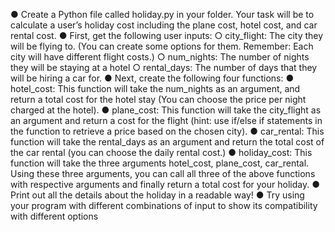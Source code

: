 ● Create a Python file called holiday.py in your folder. Your task will be to
calculate a user’s holiday cost including the plane cost, hotel cost, and
car rental cost.
● First, get the following user inputs:
○ city_flight: The city they will be flying to. (You can create some
options for them. Remember: Each city will have different flight
costs.)
○ num_nights: The number of nights they will be staying at a hotel
○ rental_days: The number of days that they will be hiring a car for.
● Next, create the following four functions:
● hotel_cost: This function will take the num_nights as an argument,
and return a total cost for the hotel stay (You can choose the price
per night charged at the hotel).
● plane_cost: This function will take the city_flight as an argument
and return a cost for the flight (hint: use if/else if statements in the
function to retrieve a price based on the chosen city).
● car_rental: This function will take the rental_days as an argument
and return the total cost of the car rental (you can choose the daily
rental cost.)
● holiday_cost: This function will take the three arguments
hotel_cost, plane_cost, car_rental. Using these three
arguments, you can call all three of the above functions with
respective arguments and finally return a total cost for your
holiday.
● Print out all the details about the holiday in a readable way!
● Try using your program with different combinations of input to show its
compatibility with different options